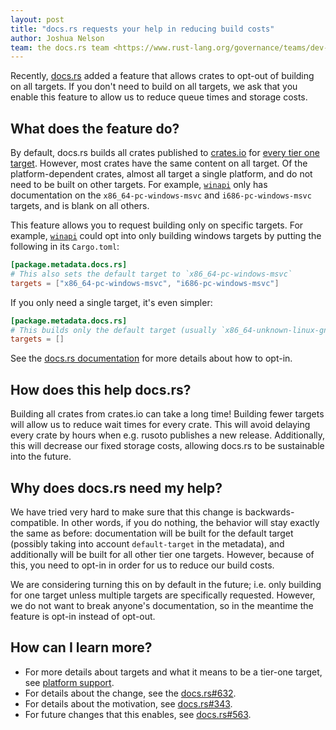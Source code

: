 ```yaml
---
layout: post
title: "docs.rs requests your help in reducing build costs"
author: Joshua Nelson
team: the docs.rs team <https://www.rust-lang.org/governance/teams/dev-tools#docs-rs>
---
```


Recently, [docs.rs] added a feature that allows crates to opt-out of building on all targets.
If you don't need to build on all targets, we ask that you enable this feature
to allow us to reduce queue times and storage costs.

## What does the feature do?

By default, docs.rs builds all crates published to [crates.io] for [every tier one target][metadata].
However, most crates have the same content on all target.
Of the platform-dependent crates, almost all target a single platform,
and do not need to be built on other targets.
For example, [`winapi`] only has documentation on the `x86_64-pc-windows-msvc`
and `i686-pc-windows-msvc` targets, and is blank on all others.

This feature allows you to request building only on specific targets.
For example, [`winapi`] could opt into only building windows targets
by putting the following in its `Cargo.toml`:

```toml
[package.metadata.docs.rs]
# This also sets the default target to `x86_64-pc-windows-msvc`
targets = ["x86_64-pc-windows-msvc", "i686-pc-windows-msvc"]
```

If you only need a single target, it's even simpler:

```toml
[package.metadata.docs.rs]
# This builds only the default target (usually `x86_64-unknown-linux-gnu`)
targets = []
```

See the [docs.rs documentation][metadata] for more details about how to opt-in.

## How does this help docs.rs?

Building all crates from crates.io can take a long time!
Building fewer targets will allow us to reduce wait times for every crate.
This will avoid delaying every crate by hours when e.g. rusoto publishes a new release.
Additionally, this will decrease our fixed storage costs,
allowing docs.rs to be sustainable into the future.

## Why does docs.rs need my help?

We have tried very hard to make sure that this change is backwards-compatible.
In other words, if you do nothing, the behavior will stay exactly the same as before:
documentation will be built for the default target (possibly taking into account `default-target` in the metadata),
and additionally will be built for all other tier one targets.
However, because of this, you need to opt-in in order for us to reduce our build costs.

We are considering turning this on by default in the future;
i.e. only building for one target unless multiple targets are specifically requested.
However, we do not want to break anyone's documentation, so in the meantime the feature is opt-in instead of opt-out.

## How can I learn more?

- For more details about targets and what it means to be a tier-one target,
see [platform support].
- For details about the change, see the [docs.rs#632](https://github.com/rust-lang/docs.rs/pull/632).
- For details about the motivation, see [docs.rs#343](https://github.com/rust-lang/docs.rs/issues/343).
- For future changes that this enables, see [docs.rs#563](https://github.com/rust-lang/docs.rs/issues/563#issuecomment-573321498).

[docs.rs]: https://docs.rs/
[crates.io]: https://crates.io/
[platform support]: https://forge.rust-lang.org/release/platform-support.html
[metadata]: https://docs.rs/about#metadata
[`winapi`]: https://docs.rs/winapi/
